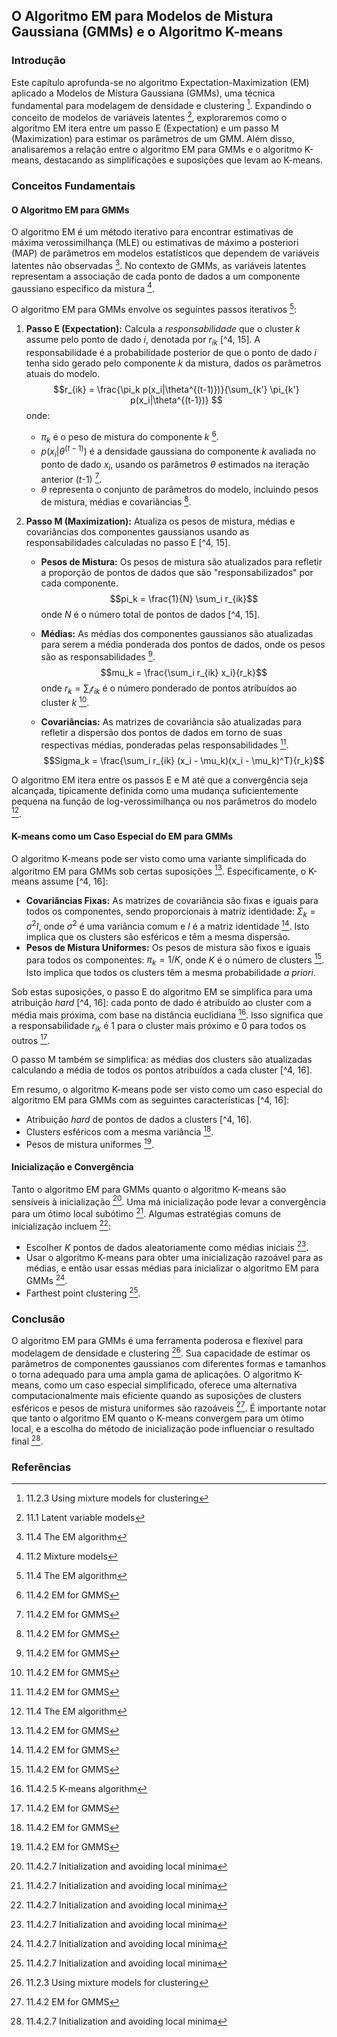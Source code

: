 ## O Algoritmo EM para Modelos de Mistura Gaussiana (GMMs) e o Algoritmo K-means

### Introdução
Este capítulo aprofunda-se no algoritmo Expectation-Maximization (EM) aplicado a Modelos de Mistura Gaussiana (GMMs), uma técnica fundamental para modelagem de densidade e clustering [^3]. Expandindo o conceito de modelos de variáveis latentes [^1], exploraremos como o algoritmo EM itera entre um passo E (Expectation) e um passo M (Maximization) para estimar os parâmetros de um GMM. Além disso, analisaremos a relação entre o algoritmo EM para GMMs e o algoritmo K-means, destacando as simplificações e suposições que levam ao K-means.

### Conceitos Fundamentais

#### O Algoritmo EM para GMMs
O algoritmo EM é um método iterativo para encontrar estimativas de máxima verossimilhança (MLE) ou estimativas de máximo a posteriori (MAP) de parâmetros em modelos estatísticos que dependem de variáveis latentes não observadas [^14]. No contexto de GMMs, as variáveis latentes representam a associação de cada ponto de dados a um componente gaussiano específico da mistura [^2].

O algoritmo EM para GMMs envolve os seguintes passos iterativos [^14]:

1.  **Passo E (Expectation):** Calcula a *responsabilidade* que o cluster *k* assume pelo ponto de dado *i*, denotada por $r_{ik}$ [^4, 15]. A responsabilidade é a probabilidade posterior de que o ponto de dado *i* tenha sido gerado pelo componente *k* da mistura, dados os parâmetros atuais do modelo.
    $$r_{ik} = \frac{\pi_k p(x_i|\theta^{(t-1)})}{\sum_{k'} \pi_{k'} p(x_i|\theta^{(t-1})} $$
    onde:
    *   $\pi_k$ é o peso de mistura do componente *k* [^4].
    *   $p(x_i|\theta^{(t-1)})$ é a densidade gaussiana do componente *k* avaliada no ponto de dado $x_i$, usando os parâmetros $\theta$ estimados na iteração anterior (*t*-1) [^4].
    *   $\theta$ representa o conjunto de parâmetros do modelo, incluindo pesos de mistura, médias e covariâncias [^4].

2.  **Passo M (Maximization):** Atualiza os pesos de mistura, médias e covariâncias dos componentes gaussianos usando as responsabilidades calculadas no passo E [^4, 15].
    *   **Pesos de Mistura:** Os pesos de mistura são atualizados para refletir a proporção de pontos de dados que são "responsabilizados" por cada componente.
        $$pi_k = \frac{1}{N} \sum_i r_{ik}$$
        onde *N* é o número total de pontos de dados [^4, 15].

    *   **Médias:** As médias dos componentes gaussianos são atualizadas para serem a média ponderada dos pontos de dados, onde os pesos são as responsabilidades [^4].
        $$mu_k = \frac{\sum_i r_{ik} x_i}{r_k}$$
        onde $r_k = \sum_i r_{ik}$ é o número ponderado de pontos atribuídos ao cluster *k* [^4].

    *   **Covariâncias:** As matrizes de covariância são atualizadas para refletir a dispersão dos pontos de dados em torno de suas respectivas médias, ponderadas pelas responsabilidades [^4].
        $$Sigma_k = \frac{\sum_i r_{ik} (x_i - \mu_k)(x_i - \mu_k)^T}{r_k}$$

O algoritmo EM itera entre os passos E e M até que a convergência seja alcançada, tipicamente definida como uma mudança suficientemente pequena na função de log-verossimilhança ou nos parâmetros do modelo [^14].

#### K-means como um Caso Especial do EM para GMMs
O algoritmo K-means pode ser visto como uma variante simplificada do algoritmo EM para GMMs sob certas suposições [^4]. Especificamente, o K-means assume [^4, 16]:

*   **Covariâncias Fixas:** As matrizes de covariância são fixas e iguais para todos os componentes, sendo proporcionais à matriz identidade: $\Sigma_k = \sigma^2I$, onde $\sigma^2$ é uma variância comum e *I* é a matriz identidade [^4]. Isto implica que os clusters são esféricos e têm a mesma dispersão.
*   **Pesos de Mistura Uniformes:** Os pesos de mistura são fixos e iguais para todos os componentes: $\pi_k = 1/K$, onde *K* é o número de clusters [^4]. Isto implica que todos os clusters têm a mesma probabilidade *a priori*.

Sob estas suposições, o passo E do algoritmo EM se simplifica para uma atribuição *hard* [^4, 16]: cada ponto de dado é atribuído ao cluster com a média mais próxima, com base na distância euclidiana [^16]. Isso significa que a responsabilidade $r_{ik}$ é 1 para o cluster mais próximo e 0 para todos os outros [^4].

O passo M também se simplifica: as médias dos clusters são atualizadas calculando a média de todos os pontos atribuídos a cada cluster [^4, 16].

Em resumo, o algoritmo K-means pode ser visto como um caso especial do algoritmo EM para GMMs com as seguintes características [^4, 16]:

*   Atribuição *hard* de pontos de dados a clusters [^4, 16].
*   Clusters esféricos com a mesma variância [^4].
*   Pesos de mistura uniformes [^4].

#### Inicialização e Convergência
Tanto o algoritmo EM para GMMs quanto o algoritmo K-means são sensíveis à inicialização [^17]. Uma má inicialização pode levar a convergência para um ótimo local subótimo [^17]. Algumas estratégias comuns de inicialização incluem [^17]:

*   Escolher *K* pontos de dados aleatoriamente como médias iniciais [^17].
*   Usar o algoritmo K-means para obter uma inicialização razoável para as médias, e então usar essas médias para inicializar o algoritmo EM para GMMs [^17].
*   Farthest point clustering [^17].

### Conclusão
O algoritmo EM para GMMs é uma ferramenta poderosa e flexível para modelagem de densidade e clustering [^3]. Sua capacidade de estimar os parâmetros de componentes gaussianos com diferentes formas e tamanhos o torna adequado para uma ampla gama de aplicações. O algoritmo K-means, como um caso especial simplificado, oferece uma alternativa computacionalmente mais eficiente quando as suposições de clusters esféricos e pesos de mistura uniformes são razoáveis [^4]. É importante notar que tanto o algoritmo EM quanto o K-means convergem para um ótimo local, e a escolha do método de inicialização pode influenciar o resultado final [^17].

### Referências
[^1]: 11.1 Latent variable models
[^2]: 11.2 Mixture models
[^3]: 11.2.3 Using mixture models for clustering
[^4]: 11.4.2 EM for GMMS
[^14]: 11.4 The EM algorithm
[^15]: 11.4.2.1 Auxiliary function
[^16]: 11.4.2.5 K-means algorithm
[^17]: 11.4.2.7 Initialization and avoiding local minima
<!-- END -->